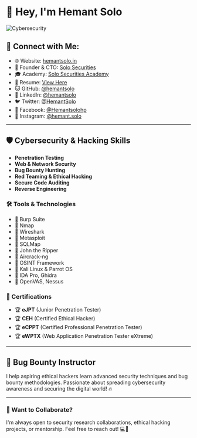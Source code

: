 # 👋 Hey, I'm Hemant Solo

![Cybersecurity](https://img.shields.io/badge/Cybersecurity-Expert-informational?style=flat&logo=security&color=2bbc8a)

## 🔗 Connect with Me:
- 🌐 Website: [hemantsolo.in](https://hemantsolo.in/)
- 🏢 Founder & CTO: [Solo Securities](https://solosecurities.in/)
- 🎓 Academy: [Solo Securities Academy](https://academy.solosecurities.in/)
- 📄 Resume: [View Here](https://hemantsolo.in/Hemant_Resume.pdf)
- 🐱 GitHub: [@hemantsolo](https://github.com/hemantsolo)
- 💼 LinkedIn: [@hemantsolo](https://www.linkedin.com/in/hemantsolo/)
- 🐦 Twitter: [@HemantSolo](https://twitter.com/HemantSolo)
- 📘 Facebook: [@Hemantsolohp](https://www.facebook.com/Hemantsolohp)
- 📸 Instagram: [@hemant.solo](https://www.instagram.com/hemant.solo/)

---

## 🛡️ Cybersecurity & Hacking Skills
- **Penetration Testing**
- **Web & Network Security**
- **Bug Bounty Hunting**
- **Red Teaming & Ethical Hacking**
- **Secure Code Auditing**
- **Reverse Engineering**

### 🛠️ Tools & Technologies
- 🔹 Burp Suite
- 🔹 Nmap
- 🔹 Wireshark
- 🔹 Metasploit
- 🔹 SQLMap
- 🔹 John the Ripper
- 🔹 Aircrack-ng
- 🔹 OSINT Framework
- 🔹 Kali Linux & Parrot OS
- 🔹 IDA Pro, Ghidra
- 🔹 OpenVAS, Nessus

### 📜 Certifications
- 🏆 **eJPT** (Junior Penetration Tester)
- 🏆 **CEH** (Certified Ethical Hacker)
- 🏆 **eCPPT** (Certified Professional Penetration Tester)
- 🏆 **eWPTX** (Web Application Penetration Tester eXtreme)

---

## 🎯 Bug Bounty Instructor
I help aspiring ethical hackers learn advanced security techniques and bug bounty methodologies. Passionate about spreading cybersecurity awareness and securing the digital world! 🔥

---

### 📩 Want to Collaborate?
I'm always open to security research collaborations, ethical hacking projects, or mentorship. Feel free to reach out! 💻🚀
